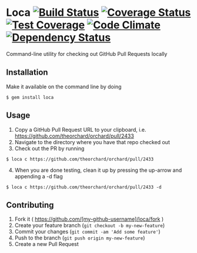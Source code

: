 # Loca [![Build Status](https://travis-ci.org/smoll/loca.svg?branch=master)](https://travis-ci.org/smoll/loca) [![Coverage Status](https://coveralls.io/repos/smoll/loca/badge.svg?branch=master)](https://coveralls.io/r/smoll/loca?branch=master) [![Test Coverage](https://codeclimate.com/github/smoll/loca/badges/coverage.svg)](https://codeclimate.com/github/smoll/loca) [![Code Climate](https://codeclimate.com/github/smoll/loca/badges/gpa.svg)](https://codeclimate.com/github/smoll/loca) [![Dependency Status](https://gemnasium.com/smoll/loca.svg)](https://gemnasium.com/smoll/loca)

Command-line utility for checking out GitHub Pull Requests locally

## Installation

Make it available on the command line by doing

    $ gem install loca

## Usage

1. Copy a GitHub Pull Request URL to your clipboard, i.e. https://github.com/theorchard/orchard/pull/2433
2. Navigate to the directory where you have that repo checked out
3. Check out the PR by running

 ```
 $ loca c https://github.com/theorchard/orchard/pull/2433
 ```

4. When you are done testing, clean it up by pressing the up-arrow and appending a -d flag

 ```
 $ loca c https://github.com/theorchard/orchard/pull/2433 -d
 ```

## Contributing

1. Fork it ( https://github.com/[my-github-username]/loca/fork )
2. Create your feature branch (`git checkout -b my-new-feature`)
3. Commit your changes (`git commit -am 'Add some feature'`)
4. Push to the branch (`git push origin my-new-feature`)
5. Create a new Pull Request
